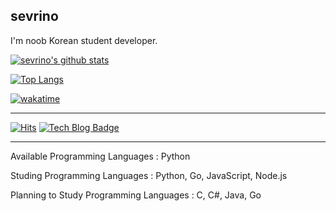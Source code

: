 sevrino
------
I'm noob Korean student developer.


[![sevrino's github stats](https://github-readme-stats.vercel.app/api?username=sevrino&show_icons=true&theme=gruvbox)](https://github.com/anuraghazra/github-readme-stats)

[![Top Langs](https://github-readme-stats.vercel.app/api/top-langs/?username=sevrino&layout=compact&theme=gruvbox)](https://github.com/anuraghazra/github-readme-stats)

[![wakatime](https://github-readme-stats.vercel.app/api/wakatime?username=sevrino&theme=gruvbox)](https://github.com/anuraghazra/github-readme-stats)

------
[![Hits](https://hits.seeyoufarm.com/api/count/incr/badge.svg?url=https%3A%2F%2Fgithub.com%2Fsevrino&count_bg=%2379C83D&title_bg=%23555555&icon=&icon_color=%23E7E7E7&title=hits&edge_flat=false)](https://hits.seeyoufarm.com)
[![Tech Blog Badge](http://img.shields.io/badge/-Tech%20blog-black?style=flat-square&logo=github&link=https://sevrino.github.io/)](https://sevrino.github.io/)

------
Available Programming Languages : Python

Studing Programming Languages : Python, Go, JavaScript, Node.js

Planning to Study Programming Languages : C, C#, Java, Go

